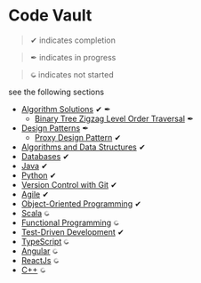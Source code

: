 # Code Vault
> &#10004; indicates completion

> &#10002; indicates in progress

> <img src="static/images/loader.gif" width="10" height="10"/> indicates not started

see the following sections


- [Algorithm Solutions](./Algorithmic%20Solutions/) &#10004; &#10002;
    - [Binary Tree Zigzag Level Order Traversal](./Algorithmic%20Solutions/BinaryTreeZigzagLevelOrderTraversal/) &#10002;
- [Design Patterns](./Design%20Patterns/) &#10002;
    - [Proxy Design Pattern](./Design%20Patterns/Proxy%20Design%20Pattern/) &#10004;
- [Algorithms and Data Structures](DSA/) &#10004;
- [Databases](./DB/) &#10004;
- [Java](./Java/) &#10004;
- [Python](./Python/) &#10004;
- [Version Control with Git](./Git/) &#10004;
- [Agile](./Engineeering%20Concepts/agile/) &#10004;
- [Object-Oriented Programming](./Engineeering%20Concepts/OOP/) &#10004;
- [Scala](./Scala/) <img src="static/images/loader.gif" width="10" height="10"/>
- [Functional Programming](./Engineeering%20Concepts/Functional%20Programming/)  <img src="static/images/loader.gif" width="10" height="10"/>
- [Test-Driven Development](./Engineeering%20Concepts/TDD/)  &#10004;
- [TypeScript](./TypeScript/) <img src="static/images/loader.gif" width="10" height="10"/>
- [Angular](./Angular/) <img src="static/images/loader.gif" width="10" height="10"/>
- [ReactJs](./ReactJs/) <img src="static/images/loader.gif" width="10" height="10"/>
- [C++](C++/) <img src="static/images/loader.gif" width="10" height="10"/>
